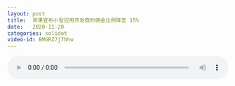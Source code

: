 ```yaml
---
layout: post
title:  苹果宣布小型应用开发商的佣金比例降至 15%
date:   2020-11-20
categories: solidot
video-id: BMGRZ7j7hhw
---
```


<audio id="youtube" style="width: 100%;" video-id="BMGRZ7j7hhw" controls></audio>

<script async type="text/javascript" src="/audio.js"></script>

